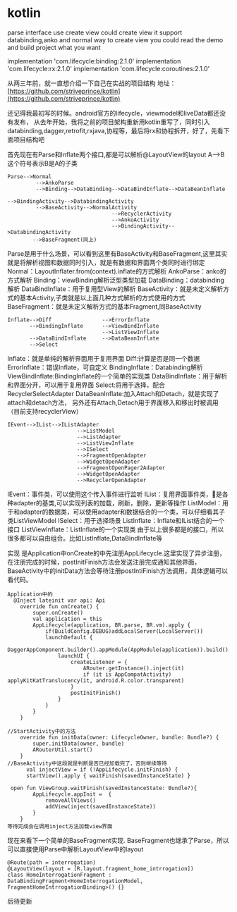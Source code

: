 # kotlin
parse interface use create view could create view
it support databinding,anko and normal way to create view
you could read the demo and build project what you want 

implementation 'com.lifecycle:binding:2.1.0'
implementation 'com.lifecycle:rx:2.1.0'
implementation 'com.lifecycle:coroutines:2.1.0'


从两三年前，就一直想介绍一下自己在实战的项目结构
地址：[https://github.com/striveprince/kotlin](https://github.com/striveprince/kotlin)

还记得我最初写的时候。android官方的lifecycle，viewmodel和liveData都还没有发布，
从去年开始，我将之前的项目架构重新用kotlin重写了，同时引入databinding,dagger,retrofit,rxjava,协程等，最后将rx和协程拆开，好了，先看下面项目结构吧

首先现在有Parse和Inflate两个接口,都是可以解析@LayoutView的layout
A-->B这个符号表示B是A的子类
```
Parse-->Normal
         -->AnkoParse 
         -->Binding-->DataBinding-->DataBindInflate-->DataBeanInflate
                                                                            -->BindingActivity-->DatabindingActivity
         -->BaseActivity-->NormalActivity
                                 -->RecyclerActivity
                                 -->AnkoActivity
                                 -->BindingActivity-->DatabindingActivity
        -->BaseFragment(同上)
```
Parse是用于什么场景，可以看到这里有BaseActivity和BaseFragment,这里其实就是将解析视图和数据同时引入，就是有数据和界面两个类同时进行绑定
Normal：LayoutInflater.from(context).inflate的方式解析
AnkoParse：anko的方式解析
Binding：viewBinding解析泛型类型加载
DataBinding：databinding解析
DataBindInflate：用于复用型View的解析
BaseActivity：就是未定义解析方式的基本Activity,子类就是以上面几种方式解析的方式使用的方式
BaseFragment：就是未定义解析方式的基本Fragment,同BaseActivity
```
Inflate-->Diff                -->ErrorInflate
       -->BindingInflate      -->ViewBindInflate
                              -->ListViewInflate
       -->DataBindInflate     -->DataBeanInflate
       -->Select
```
Inflate：就是单纯的解析界面用于复用界面
Diff:计算是否是同一个数据
ErrorInflate：错误Inflate，可自定义
BindingInflate：Databinding解析
ViewBindInflate:BindingInflate的一个简单的实现类
DataBindInflate：用于解析和界面分开，可以用于复用界面
Select:将用于选择，配合RecyclerSelectAdapter
DataBeanInflate:加入Attach和Detach，就是实现了attach和detach方法，
另外还有Attach,Detach用于界面移入和移出时被调用（目前支持recyclerView）
```
IEvent-->IList-->IListAdapter
                      -->ListModel
                      -->ListAdapter
                      -->ListViewInflate
                      -->ISelect
                      -->FragmentOpenAdapter
                      -->WidgetOpenAdapter
                      -->FragmentOpenPager2Adapter
                      -->WidgetOpenAdapter
                      -->RecyclerOpenAdapter
```
IEvent：事件类，可以使用这个传入事件进行监听
IList：复用界面事件类，是各种adapter的基类,可以实现列表的加载，刷新，删除，更新等操作
ListModel：用于和adapter的数据类，可以使用adapter和数据结合的一个类，可以仔细看其子类ListViewModel
ISelect：用于选择场景
ListInflate：Inflate和IList结合的一个接口
ListViewInflate：ListInflate的一个实现类
由于以上很多都是的接口，所以很多都可以自由组合。比如ListInflate,DataBindInflate等

实现
  是Application中onCreate的中先注册AppLifecycle.这里实现了异步注册，在注册完成的时候，postInitFinish方法会发送注册完成通知其他界面，BaseActivity中的initData方法会等待注册postIntiFinish方法调用，具体逻辑可以看代码。
```
Application中的
  @Inject lateinit var api: Api
    override fun onCreate() {
        super.onCreate()
        val application = this
        AppLifecycle(application, BR.parse, BR.vm).apply {
            if(BuildConfig.DEBUG)addLocalServer(LocalServer())
            launchDefault {
                DaggerAppComponent.builder().appModule(AppModule(application)).build().inject(application)
                launchUI {
                    createListener = {
                        ARouter.getInstance().inject(it)
                        if (it is AppCompatActivity) applyKitKatTranslucency(it, android.R.color.transparent)
                    }
                    postInitFinish()
                }
            }
        }
    }

//StartActivity中的方法
    override fun initData(owner: LifecycleOwner, bundle: Bundle?) {
        super.initData(owner, bundle)
        ARouterUtil.start()
    }
//BaseActivity中这段就是判断是否已经加载完了，否则继续等待
      val injectView = if (!AppLifecycle.initFinish) {
      startView().apply { waitFinish(savedInstanceState) }

 open fun ViewGroup.waitFinish(savedInstanceState: Bundle?){
        AppLifecycle.appInit =  {
            removeAllViews()
            addView(inject(savedInstanceState))
        }
    }
等待完成会在调用inject方法加载view界面

```

现在来看下一个简单的BaseFragment实现.
BaseFragment也继承了Parse，所以可以直接使用Parse中解析LayoutView中的layout
```
@Route(path = interrogation)
@LayoutView(layout = [R.layout.fragment_home_intrrogation])
class HomeInterrogationFragment : DataBindingFragment<HomeInterrogationModel, FragmentHomeIntrrogationBinding>() {}
```
后待更新



















